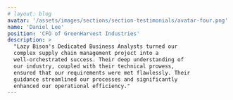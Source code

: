 ```yaml
---
# layout: blog
avatar: '/assets/images/sections/section-testimonials/avatar-four.png'
name: 'Daniel Lee'
position: 'CFO of GreenHarvest Industries'
description: >
  "Lazy Bison's Dedicated Business Analysts turned our
  complex supply chain management project into a
  well-orchestrated success. Their deep understanding of
  our industry, coupled with their technical prowess,
  ensured that our requirements were met flawlessly. Their
  guidance streamlined our processes and significantly
  enhanced our operational efficiency."
---
```

